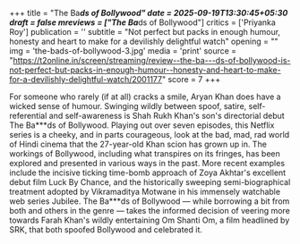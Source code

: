 +++
title = "The Ba***ds of Bollywood"
date = 2025-09-19T13:30:45+05:30
draft = false
mreviews = ["The Ba***ds of Bollywood"]
critics = ['Priyanka Roy']
publication = ''
subtitle = "Not perfect but packs in enough humour, honesty and heart to make for a devilishly delightful watch"
opening = ""
img = 'the-bads-of-bollywood-3.jpg'
media = 'print'
source = "https://t2online.in/screen/streaming/review--the-ba---ds-of-bollywood-is-not-perfect-but-packs-in-enough-humour--honesty-and-heart-to-make-for-a-devilishly-delightful-watch/2001177"
score = 7
+++

For someone who rarely (if at all) cracks a smile, Aryan Khan does have a wicked sense of humour. Swinging wildly between spoof, satire, self-referential and self-awareness is Shah Rukh Khan's son's directorial debut The Ba\*\*\*ds of Bollywood. Playing out over seven episodes, this Netflix series is a cheeky, and in parts courageous, look at the bad, mad, rad world of Hindi cinema that the 27-year-old Khan scion has grown up in. The workings of Bollywood, including what transpires on its fringes, has been explored and presented in various ways in the past. More recent examples include the incisive ticking time-bomb approach of Zoya Akhtar's excellent debut film Luck By Chance, and the historically sweeping semi-biographical treatment adopted by Vikramaditya Motwane in his immensely watchable web series Jubilee. The Ba\*\*\*ds of Bollywood — while borrowing a bit from both and others in the genre — takes the informed decision of veering more towards Farah Khan's wildly entertaining Om Shanti Om, a film headlined by SRK, that both spoofed Bollywood and celebrated it.
